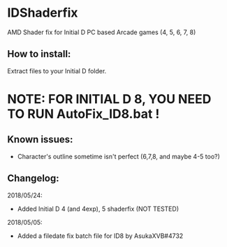 # IDShaderfix
AMD Shader fix for Initial D PC based Arcade games (4, 5, 6, 7, 8)

## How to install:

Extract files to your Initial D folder.

# NOTE: FOR INITIAL D 8, YOU NEED TO RUN AutoFix_ID8.bat !

## Known issues:
- Character's outline sometime isn't perfect (6,7,8, and maybe 4-5 too?)

## Changelog:
2018/05/24:
- Added Initial D 4 (and 4exp), 5 shaderfix (NOT TESTED)

2018/05/05:
- Added a filedate fix batch file for ID8 by AsukaXVB#4732
